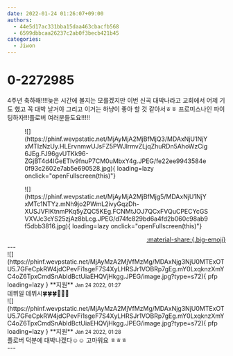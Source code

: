 ```yaml
---
date: 2022-01-24 01:26:07+09:00
authors:
  - 44e5d17ac331bba15daa463cbacfb568
  - 6599dbbcaa26237c2ab0f3becb421b45
categories:
  - Jiwon
---
```


# 0-2272985

<div class="post-container" markdown="1">
<div class="content-container md-sidebar__scrollwrap" markdown="1">

4주년 축하해!!!!늦은 시간에 볼지는 모를겠지만 이번 신곡 대박나라고 교회에서 어제 기도 했고 꼭 대박 날거야 그리고 이거는 하냥이 좋아 할 것 같아서ㅎㅎ 프로미스나인 파이팅하자!!!플로버 여러분들도요!!!!!
<figure markdown="1">
![](https://phinf.wevpstatic.net/MjAyMjA2MjBfMjQ3/MDAxNjU1NjYxMTIzNzUy.HLErvnmwUJsFZ5PWJlrmvZLjqZhuRDn5AhoWzCig6JEg.FJ96gvUTKk96-ZGjBT4d4IGeETlv9fnuP7CM0uMbxY4g.JPEG/fe22ee9943584e0f93c2602e7ab5e690528.jpg){ loading=lazy onclick="openFullscreen(this)"}
</figure>

<figure markdown="1">
![](https://phinf.wevpstatic.net/MjAyMjA2MjBfMjg5/MDAxNjU1NjYxMTc1NTYz.mNh9jo2PWmL2ivyGqzDh-XUSJVFlKtnmPKq5yZQC5KEg.FCNMtJOJ7QCxFVQuCPECYcGSVXVJc3cYS25zjAz8bLcg.JPEG/d74fc829bd6a4fd2b060c98ab9f5dbb3816.jpg){ loading=lazy onclick="openFullscreen(this)"}
</figure>


</div>
</div>

<div style="text-align: right;" markdown="1">
<a href="https://weverse.io/fromis9/fanpost/0-2272985" style="text-align: right;">:material-share:{.big-emoji}</a>
</div>
---

<div class="comments-container md-sidebar__scrollwrap" markdown="1">
<div class="comment" markdown="1">
<div class='id-container' markdown="1">
![](https://phinf.wevpstatic.net/MjAyMzA2MjVfMzMg/MDAxNjg3NjU0MTExOTU5.7GFeCpkRW4jdCPevFi1sgeF7S4XyLHRSJr1VOBRp7gEg.mY0LxqknzXmYC4oZ6TpxCmdSnAbldBctUiaEHQVjHkgg.JPEG/image.jpg?type=s72){ pfp loading=lazy }
**<span class="artist">지원</span>** <small>Jan 24 2022, 01:27</small><br>
</div>
<div class='comment-body' markdown="1">
데뷔일 데뷔시🍀🍀🍀💚💚💚
</div>
</div>
<div class="comment" markdown="1">
<div class='id-container' markdown="1">
![](https://phinf.wevpstatic.net/MjAyMzA2MjVfMzMg/MDAxNjg3NjU0MTExOTU5.7GFeCpkRW4jdCPevFi1sgeF7S4XyLHRSJr1VOBRp7gEg.mY0LxqknzXmYC4oZ6TpxCmdSnAbldBctUiaEHQVjHkgg.JPEG/image.jpg?type=s72){ pfp loading=lazy }
**<span class="artist">지원</span>** <small>Jan 24 2022, 01:28</small><br>
</div>
<div class='comment-body' markdown="1">
플로버 덕분에 대박나겠다☺️☺️ 고마워요 ㅎㅎㅎ
</div>
</div>
</div>
---
